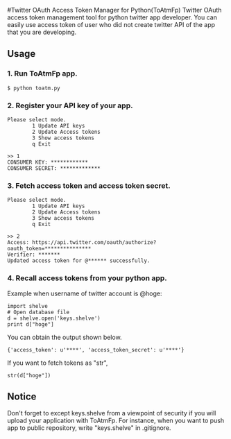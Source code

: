 #Twitter OAuth Access Token Manager for Python(ToAtmFp)
Twitter OAuth access token management tool for python twitter app developer.
You can easily use access token of user who did not create twitter API of the app that you are developing.

## Usage
### 1. Run ToAtmFp app.

```
$ python toatm.py
```

### 2. Register your API key of your app.

```
Please select mode.
        1 Update API keys
        2 Update Access tokens
        3 Show access tokens
        q Exit

>> 1
CONSUMER KEY: ************
CONSUMER SECRET: *************
```

### 3. Fetch access token and access token secret.

```
Please select mode.
        1 Update API keys
        2 Update Access tokens
        3 Show access tokens
        q Exit

>> 2
Access: https://api.twitter.com/oauth/authorize?oauth_token=***************
Verifier: *******
Updated access token for @****** successfully.
```

### 4. Recall access tokens from your python app.

Example when username of twitter account is @hoge:
```
import shelve
# Open database file
d = shelve.open('keys.shelve')
print d["hoge"]
```

You can obtain the output shown below.
```
{'access_token': u'****', 'access_token_secret': u'****'}
```

If you want to fetch tokens as "str",
```
str(d["hoge"])
```

## Notice

Don't forget to except keys.shelve from a viewpoint of security if you will upload your application with ToAtmFp.
For instance, when you want to push app to public repository, write "keys.shelve" in .gitignore.
